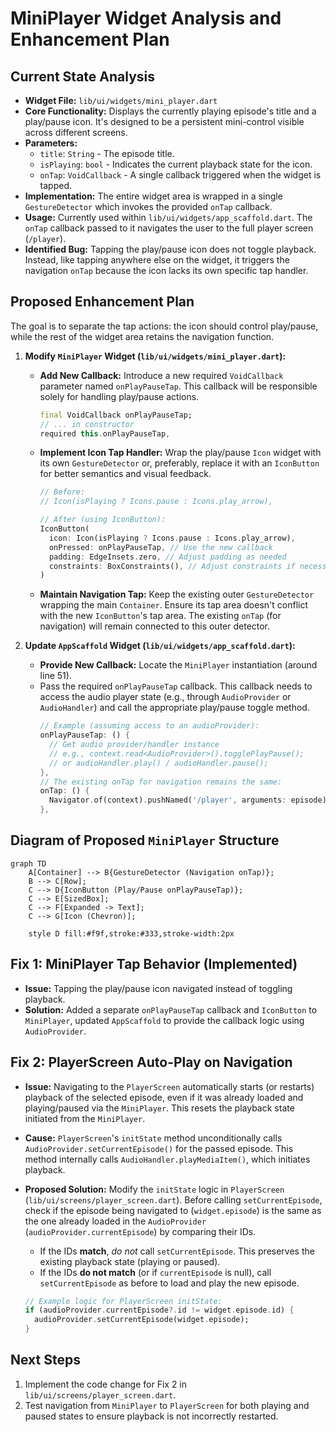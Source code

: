 # MiniPlayer Widget Analysis and Enhancement Plan

## Current State Analysis

*   **Widget File:** `lib/ui/widgets/mini_player.dart`
*   **Core Functionality:** Displays the currently playing episode's title and a play/pause icon. It's designed to be a persistent mini-control visible across different screens.
*   **Parameters:**
    *   `title`: `String` - The episode title.
    *   `isPlaying`: `bool` - Indicates the current playback state for the icon.
    *   `onTap`: `VoidCallback` - A single callback triggered when the widget is tapped.
*   **Implementation:** The entire widget area is wrapped in a single `GestureDetector` which invokes the provided `onTap` callback.
*   **Usage:** Currently used within `lib/ui/widgets/app_scaffold.dart`. The `onTap` callback passed to it navigates the user to the full player screen (`/player`).
*   **Identified Bug:** Tapping the play/pause icon does not toggle playback. Instead, like tapping anywhere else on the widget, it triggers the navigation `onTap` because the icon lacks its own specific tap handler.

## Proposed Enhancement Plan

The goal is to separate the tap actions: the icon should control play/pause, while the rest of the widget area retains the navigation function.

1.  **Modify `MiniPlayer` Widget (`lib/ui/widgets/mini_player.dart`):**
    *   **Add New Callback:** Introduce a new required `VoidCallback` parameter named `onPlayPauseTap`. This callback will be responsible solely for handling play/pause actions.
        ```dart
        final VoidCallback onPlayPauseTap;
        // ... in constructor
        required this.onPlayPauseTap,
        ```
    *   **Implement Icon Tap Handler:** Wrap the play/pause `Icon` widget with its own `GestureDetector` or, preferably, replace it with an `IconButton` for better semantics and visual feedback.
        ```dart
        // Before:
        // Icon(isPlaying ? Icons.pause : Icons.play_arrow),

        // After (using IconButton):
        IconButton(
          icon: Icon(isPlaying ? Icons.pause : Icons.play_arrow),
          onPressed: onPlayPauseTap, // Use the new callback
          padding: EdgeInsets.zero, // Adjust padding as needed
          constraints: BoxConstraints(), // Adjust constraints if necessary
        )
        ```
    *   **Maintain Navigation Tap:** Keep the existing outer `GestureDetector` wrapping the main `Container`. Ensure its tap area doesn't conflict with the new `IconButton`'s tap area. The existing `onTap` (for navigation) will remain connected to this outer detector.

2.  **Update `AppScaffold` Widget (`lib/ui/widgets/app_scaffold.dart`):**
    *   **Provide New Callback:** Locate the `MiniPlayer` instantiation (around line 51).
    *   Pass the required `onPlayPauseTap` callback. This callback needs to access the audio player state (e.g., through `AudioProvider` or `AudioHandler`) and call the appropriate play/pause toggle method.
        ```dart
        // Example (assuming access to an audioProvider):
        onPlayPauseTap: () {
          // Get audio provider/handler instance
          // e.g., context.read<AudioProvider>().togglePlayPause();
          // or audioHandler.play() / audioHandler.pause();
        },
        // The existing onTap for navigation remains the same:
        onTap: () {
          Navigator.of(context).pushNamed('/player', arguments: episode);
        },
        ```

## Diagram of Proposed `MiniPlayer` Structure

```mermaid
graph TD
    A[Container] --> B{GestureDetector (Navigation onTap)};
    B --> C[Row];
    C --> D{IconButton (Play/Pause onPlayPauseTap)};
    C --> E[SizedBox];
    C --> F[Expanded -> Text];
    C --> G[Icon (Chevron)];

    style D fill:#f9f,stroke:#333,stroke-width:2px
```

## Fix 1: MiniPlayer Tap Behavior (Implemented)

*   **Issue:** Tapping the play/pause icon navigated instead of toggling playback.
*   **Solution:** Added a separate `onPlayPauseTap` callback and `IconButton` to `MiniPlayer`, updated `AppScaffold` to provide the callback logic using `AudioProvider`.

## Fix 2: PlayerScreen Auto-Play on Navigation

*   **Issue:** Navigating to the `PlayerScreen` automatically starts (or restarts) playback of the selected episode, even if it was already loaded and playing/paused via the `MiniPlayer`. This resets the playback state initiated from the `MiniPlayer`.
*   **Cause:** `PlayerScreen`'s `initState` method unconditionally calls `AudioProvider.setCurrentEpisode()` for the passed episode. This method internally calls `AudioHandler.playMediaItem()`, which initiates playback.
*   **Proposed Solution:** Modify the `initState` logic in `PlayerScreen` (`lib/ui/screens/player_screen.dart`). Before calling `setCurrentEpisode`, check if the episode being navigated to (`widget.episode`) is the same as the one already loaded in the `AudioProvider` (`audioProvider.currentEpisode`) by comparing their IDs.
    *   If the IDs **match**, *do not* call `setCurrentEpisode`. This preserves the existing playback state (playing or paused).
    *   If the IDs **do not match** (or if `currentEpisode` is null), call `setCurrentEpisode` as before to load and play the new episode.

    ```dart
    // Example logic for PlayerScreen initState:
    if (audioProvider.currentEpisode?.id != widget.episode.id) {
      audioProvider.setCurrentEpisode(widget.episode);
    }
    ```

## Next Steps

1.  Implement the code change for Fix 2 in `lib/ui/screens/player_screen.dart`.
2.  Test navigation from `MiniPlayer` to `PlayerScreen` for both playing and paused states to ensure playback is not incorrectly restarted.